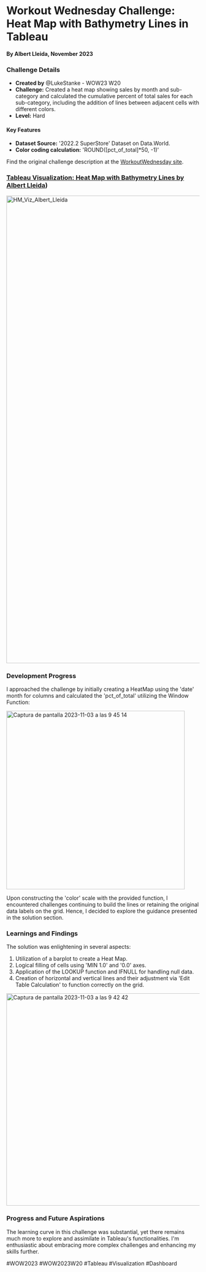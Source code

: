 # Workout Wednesday Challenge: Heat Map with Bathymetry Lines in Tableau
**By Albert Lleida, November 2023**



### Challenge Details

- **Created by** @LukeStanke - WOW23 W20
- **Challenge:** Created a heat map showing sales by month and sub-category and calculated the cumulative percent of total sales for each sub-category, including the addition of lines between adjacent cells with different colors.
- **Level:** Hard

#### Key Features

- **Dataset Source:** '2022.2 SuperStore' Dataset on Data.World.
- **Color coding calculation:** 'ROUND([pct_of_total]*50, -1)'

Find the original challenge description at the [WorkoutWednesday site](https://workout-wednesday.com/2023w20tab/).


### [Tableau Visualization: Heat Map with Bathymetry Lines by Albert Lleida](https://public.tableau.com/app/profile/albert1030/viz/HeatMapwithBathymetryLines-WOW2023W20/Historia1?publish=yes))


<img width="1218" alt="HM_Viz_Albert_Lleida" src="https://github.com/alleida23/Tableau_Viz_Challenges/assets/124719215/9634f202-e7c7-4033-8163-9e781344af41">


### Development Progress

I approached the challenge by initially creating a HeatMap using the 'date' month for columns and calculated the 'pct_of_total' utilizing the Window Function:

<img width="465" alt="Captura de pantalla 2023-11-03 a las 9 45 14" src="https://github.com/alleida23/Tableau_Viz_Challenges/assets/124719215/efa10414-8f94-4c4c-b4f4-85e1d562cbd1">


Upon constructing the 'color' scale with the provided function, I encountered challenges continuing to build the lines or retaining the original data labels on the grid. Hence, I decided to explore the guidance presented in the solution section.

### Learnings and Findings

The solution was enlightening in several aspects:

1. Utilization of a barplot to create a Heat Map.
2. Logical filling of cells using 'MIN 1.0' and '0.0' axes.
3. Application of the LOOKUP function and IFNULL for handling null data.
4. Creation of horizontal and vertical lines and their adjustment via 'Edit Table Calculation' to function correctly on the grid.

<img width="553" alt="Captura de pantalla 2023-11-03 a las 9 42 42" src="https://github.com/alleida23/Tableau_Viz_Challenges/assets/124719215/6cebaf34-f53a-482d-ab49-60f8cd89f314">


### Progress and Future Aspirations

The learning curve in this challenge was substantial, yet there remains much more to explore and assimilate in Tableau's functionalities. I'm enthusiastic about embracing more complex challenges and enhancing my skills further.

#WOW2023 #WOW2023W20 #Tableau #Visualization #Dashboard
